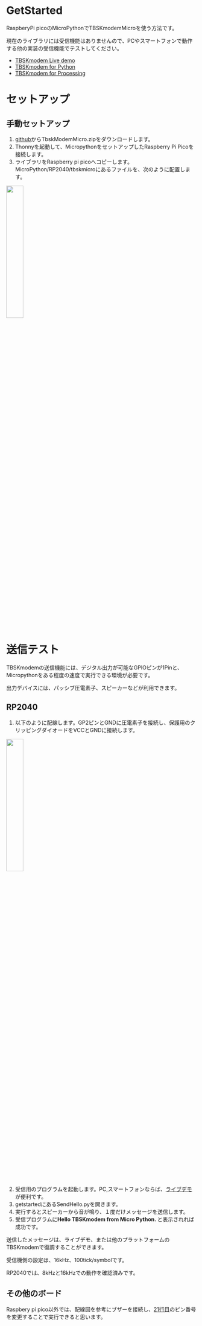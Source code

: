 # GetStarted

RaspberyPi picoのMicroPythonでTBSKmodemMicroを使う方法です。

現在のライブラリには受信機能はありませんので、PCやスマートフォンで動作する他の実装の受信機能でテストしてください。

+ [TBSKmodem Live demo](https://nyatla.jp/tbskmodem/)
+ [TBSKmodem for Python](https://github.com/nyatla/TBSKmodem)
+ [TBSKmodem for Processing](https://github.com/nyatla/TBSKmodem-for-Processing)



# セットアップ

## 手動セットアップ

1. [github](https://github.com/nyatla/TBSKmodemMicro/releases)からTbskModemMicro.zipをダウンロードします。
3. Thonnyを起動して、MicropythonをセットアップしたRaspberry Pi Picoを接続します。
4. ライブラリをRaspberry pi picoへコピーします。MicroPython/RP2040/tbskmicroにあるファイルを、次のように配置します。

<img src="https://user-images.githubusercontent.com/2483108/221583781-5c0df85d-7106-4ed6-89b8-efc91524fbb5.png" width="30%">



# 送信テスト

TBSKmodemの送信機能には、デジタル出力が可能なGPIOピンが1Pinと、Micropythonをある程度の速度で実行できる環境が必要です。

出力デバイスには、パッシブ圧電素子、スピーカーなどが利用できます。

## RP2040


1. 以下のように配線します。GP2ピンとGNDに圧電素子を接続し、保護用のクリッピングダイオードをVCCとGNDに接続します。
<img src="https://user-images.githubusercontent.com/2483108/221571659-862a3138-616e-430c-8516-73b77d2e412f.png" width="30%">

2. 受信用のプログラムを起動します。PC,スマートフォンならば、[ライブデモ](https://nyatla.jp/tbskmodem/)が便利です。
3. getstartedにあるSendHello.pyを開きます。
4. 実行するとスピーカーから音が鳴り、１度だけメッセージを送信します。
5. 受信プログラムに<b>Hello TBSKmodem from Micro Python. </b>と表示されれば成功です。


送信したメッセージは、ライブデモ、または他のプラットフォームのTBSKmodemで復調することができます。

受信機側の設定は、16kHz、100tick/symbolです。

RP2040では、8kHzと16kHzでの動作を確認済みです。


## その他のボード

Raspbery pi pico以外では、配線図を参考にブザーを接続し、[21行目](https://github.com/nyatla/TBSKmodemMicro/blob/a169376b739dd30758e67d53046daccb8f1ce12c/MicroPython/RP2040/getstarted/SendHello.py#L21)のピン番号を変更することで実行できると思います。

